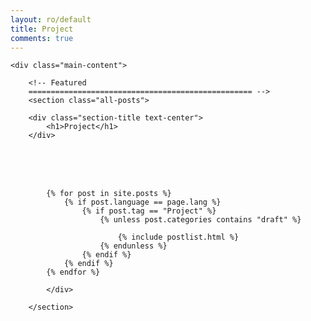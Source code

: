 ```yaml
---
layout: ro/default
title: Project
comments: true
---
```



<!-- We reopen main-content and container -->

<div class="container-fluid">

    <div class="main-content">

        <!-- Featured
        ================================================== -->
        <section class="all-posts">

        <div class="section-title text-center">
            <h1>Project</h1>
        </div>
<br><br><br>
            <div class="row listfeaturedtag">

            {% for post in site.posts %}
                {% if post.language == page.lang %}
                    {% if post.tag == "Project" %}
                        {% unless post.categories contains "draft" %}

                            {% include postlist.html %}
                        {% endunless %}
                    {% endif %}
                {% endif %}
            {% endfor %}

            </div>

        </section>
